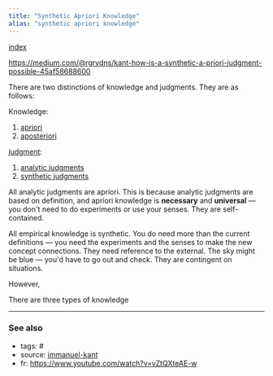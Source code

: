 ```yaml
---
title: "Synthetic Apriori Knowledge"
alias: "synthetic apriori knowledge"
---
```


[index](/.md)

https://medium.com/@rgrydns/kant-how-is-a-synthetic-a-priori-judgment-possible-45af58688600

There are two distinctions of knowledge and judgments. They are as follows:

Knowledge:
1. [apriori](apriori.md)
2. [aposteriori](aposteriori.md)

[judgment](judgment.md):
1. [analytic judgments](analytic-judgments.md)
2. [synthetic judgments](synthetic-judgments.md)

All analytic judgments are apriori. This is because analytic judgments are based on definition, and apriori knowledge is **necessary** and **universal** — you don't need to do experiments or use your senses. They are self-contained.

All empirical knowledge is synthetic. You do need more than the current definitions — you need the experiments and the senses to make the new concept connections. They need reference to the external. The sky might be blue — you'd have to go out and check. They are contingent on situations.



However, 

There are three types of knowledge

-------------
### See also


-  tags: #
- source: [immanuel-kant](immanuel-kant.md)
- fr: https://www.youtube.com/watch?v=vZtQXteAE-w
